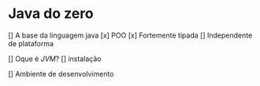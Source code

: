 # Java do zero

[] A base da linguagem java
    [x] POO
    [x] Fortemente tipada
    [] Independente de plataforma

[] Oque é *JVM*?
[] instalação

[] Ambiente de desenvolvimento